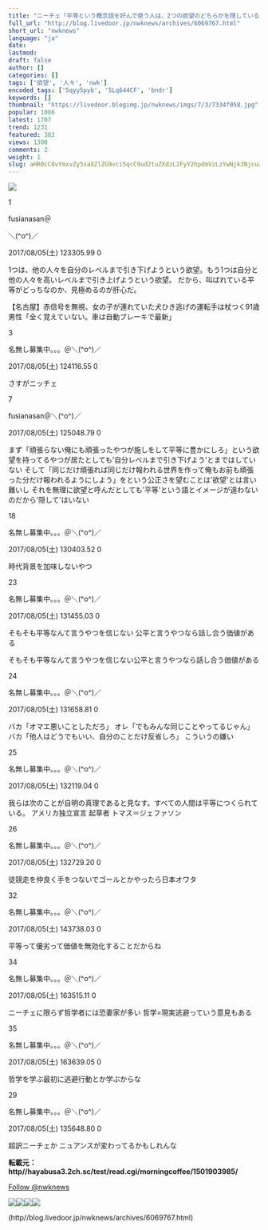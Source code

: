```yaml
---
title: "ニーチェ「平等という概念語を好んで使う人は、2つの欲望のどちらかを隠している。1つは、他の人々を下げる欲望。もう1つは自分と他の人々を引き上げる欲望。だから、見極めが肝心だ」"
full_url: "http://blog.livedoor.jp/nwknews/archives/6069767.html"
short_url: "nwknews"
language: "ja"
date: 
lastmod: 
draft: false
author: []
categories: []
tags: ['欲望', '人々', 'nwk']
encoded_tags: ['5qyy5pyb', '5Lq644CF', 'bndr']
keywords: []
thumbnail: "https://livedoor.blogimg.jp/nwknews/imgs/7/3/7334f058.jpg"
popular: 1006
latest: 1707
trend: 1231
featured: 382
views: 1300
comments: 2
weight: 1
slug: aHR0cC8vYmxvZy5saXZlZG9vci5qcC9ud2tuZXdzL2FyY2hpdmVzLzYwNjk3NjcuaHRtbA==
---
```


![](https://livedoor.blogimg.jp/nwknews/imgs/7/3/7334f058.jpg)

<div><p class='t_h'>1 <p>fusianasan＠</p><p></p><p></p><p><p><p><p><p>＼(^o^)／</p></p></p></p></p> <p> 2017/08/05(土) 123305.99 0</p></p><p class='t_b'> 1つは、他の人々を自分のレベルまで引き下げようという欲望。もう1つは自分と他の人々を高いレベルまで引き上げようという欲望。 だから、叫ばれている平等がどっちなのか、見極めるのが肝心だ。 </p><p>【名古屋】赤信号を無視、女の子が連れていた犬ひき逃げの運転手は杖つく91歳男性「全く覚えていない。車は自動ブレーキで最新」</p><p class='t_h'>3 <p>名無し募集中。。。＠＼(^o^)／</p> <p> 2017/08/05(土) 124116.55 0</p></p> <p class='t_b'> さすがニッチェ </p> <p class='t_h'>7 <p>fusianasan＠＼(^o^)／</p> <p> 2017/08/05(土) 125048.79 0</p></p> <p class='t_b'> まず「頑張らない俺にも頑張ったやつが施しをして平等に豊かにしろ」という欲望を持ってるやつが居たとしても'自分レベルまで引き下げよう'とまではしていない そして「同じだけ頑張れば同じだけ報われる世界を作って俺もお前も頑張った分だけ報われるようにしよう」をという公正さを望むことは'欲望'とは言い難いし それを無理に欲望と呼んだとしても'平等'という語とイメージが違わないのだから'隠して'はいない </p> <p class='t_h'>18 <p>名無し募集中。。。＠＼(^o^)／</p> <p> 2017/08/05(土) 130403.52 0</p></p> <p class='t_b'> 時代背景を加味しないやつ </p><p class='t_b'></p><p class='t_b'></p> <p class='t_h'>23 <p>名無し募集中。。。＠＼(^o^)／</p> <p> 2017/08/05(土) 131455.03 0</p></p> そもそも平等なんて言うやつを信じない 公平と言うやつなら話し合う価値がある <p>そもそも平等なんて言うやつを信じない公平と言うやつなら話し合う価値がある</p> <p class='t_h'>24 <p>名無し募集中。。。＠＼(^o^)／</p> <p> 2017/08/05(土) 131658.81 0</p></p> <p class='t_b'> バカ「オマエ悪いことしただろ」 オレ「でもみんな同じことやってるじゃん」 バカ「他人はどうでもいい、自分のことだけ反省しろ」 こういうの嫌い </p> <p class='t_h'>25 <p>名無し募集中。。。＠＼(^o^)／</p> <p> 2017/08/05(土) 132119.04 0</p></p> <p class='t_b'> 我らは次のことが自明の真理であると見なす。すべての人間は平等につくられている。 アメリカ独立宣言 起草者 トマス＝ジェファソン </p> <p class='t_h'>26 <p>名無し募集中。。。＠＼(^o^)／</p> <p> 2017/08/05(土) 132729.20 0</p></p> <p class='t_b'> 徒競走を仲良く手をつないでゴールとかやったら日本オワタ </p> <p class='t_h'>32 <p>名無し募集中。。。＠＼(^o^)／</p> <p> 2017/08/05(土) 143738.03 0</p></p> <p class='t_b'> 平等って優劣って価値を無効化することだからね </p> <p class='t_h'>34 <p>名無し募集中。。。＠＼(^o^)／</p> <p> 2017/08/05(土) 163515.11 0</p></p> <p class='t_b'> ニーチェに限らず哲学者には恐妻家が多い 哲学=現実逃避っていう意見もある </p> <p class='t_h'>35 <p>名無し募集中。。。＠＼(^o^)／</p> <p> 2017/08/05(土) 163639.05 0</p></p> <p class='t_b'> 哲学を学ぶ最初に逃避行動とか学ぶからな </p><p class='t_b'></p> <p class='t_h'>29 <p>名無し募集中。。。＠＼(^o^)／</p> <p> 2017/08/05(土) 135648.80 0</p></p> <p class='t_b'> 超訳ニーチェか ニュアンスが変わってるかもしれんな </p><p align='right'></p><p align='right'><p><b>転載元：http//hayabusa3.2ch.sc/test/read.cgi/morningcoffee/1501903985/</b></p></p><a class='twitter-follow-button' href='https//twitter.com/nwknews?ref_src=twsrc%5Etfw'>Follow @nwknews</a><p><b></b></p><p><b></b></p><p><b></b></p><p><b></b></p><p><b></b></p><a target='_blank' href='https//www.amazon.co.jp/gp/product/B097QQKLF6/ref=as_li_tl?ie=UTF8&camp=247&creative=1211&creativeASIN=B097QQKLF6&linkCode=as2&tag=omosironetton-22&linkId=5dc74d3292da2336cd1f10e57fa8503a'><img border='0' src='//ws-fe.amazon-adsystem.com/widgets/q?_encoding=UTF8&MarketPlace=JP&ASIN=B097QQKLF6&ServiceVersion=20070822&ID=AsinImage&WS=1&Format=_SL250_&tag=omosironetton-22'></a><a target='_blank' href='https//www.amazon.co.jp/gp/product/B078X8FS62/ref=as_li_tl?ie=UTF8&camp=247&creative=1211&creativeASIN=B078X8FS62&linkCode=as2&tag=omosironetton-22&linkId=bb07d4848f8da75715e54ee8217ea0cd'><img border='0' src='//ws-fe.amazon-adsystem.com/widgets/q?_encoding=UTF8&MarketPlace=JP&ASIN=B078X8FS62&ServiceVersion=20070822&ID=AsinImage&WS=1&Format=_SL250_&tag=omosironetton-22'></a><a target='_blank' href='https//www.amazon.co.jp/gp/product/B00QT9X9Y0/ref=as_li_tl?ie=UTF8&camp=247&creative=1211&creativeASIN=B00QT9X9Y0&linkCode=as2&tag=omosironetton-22&linkId=320d933e2989d7d9285f3e3ade8880ce'><img border='0' src='//ws-fe.amazon-adsystem.com/widgets/q?_encoding=UTF8&MarketPlace=JP&ASIN=B00QT9X9Y0&ServiceVersion=20070822&ID=AsinImage&WS=1&Format=_SL250_&tag=omosironetton-22'></a><a target='_blank' href='https//www.amazon.co.jp/%E8%87%AA%E5%88%86%E3%81%AE%E4%B8%AD%E3%81%AB%E6%AF%92%E3%82%92%E6%8C%81%E3%81%A6-%E6%96%B0%E8%A3%85%E7%89%88-%E9%9D%92%E6%98%A5%E6%96%87%E5%BA%AB-%E5%B2%A1%E6%9C%AC-%E5%A4%AA%E9%83%8E/dp/4413096843?qid=1643697528&s=books&sr=1-2&linkCode=li3&tag=omosironetton-22&linkId=900c4db06e11ed72c158c90c03470a32&language=ja_JP&ref_=as_li_ss_il'><img border='0' src='//ws-fe.amazon-adsystem.com/widgets/q?_encoding=UTF8&ASIN=4413096843&Format=_SL250_&ID=AsinImage&MarketPlace=JP&ServiceVersion=20070822&WS=1&tag=omosironetton-22&language=ja_JP'></a><img border='0' height='1' width='1' src='https//ir-jp.amazon-adsystem.com/e/ir?t=omosironetton-22&language=ja_JP&l=li3&o=9&a=4413096843'> </div>

(http//blog.livedoor.jp/nwknews/archives/6069767.html)
